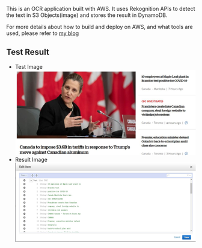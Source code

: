 This is an OCR application built with AWS. It uses Rekognition APIs to detect the text in S3 Objects(image) and stores the result in DynamoDB.

For more details about how to build and deploy on AWS, and what tools are used, please refer to [my blog](https://xiaokeliu666.github.io/2020/08/09/AWS-OCR-application-based-on-Lambda/)
## Test Result
- Test Image
![](https://github.com/xiaokeliu666/AWS_OCR/blob/master/Test%20Image/news.jpg?raw=true)
- Result Image
![](https://github.com/xiaokeliu666/AWS_OCR/blob/master/Test%20Image/result.jpg?raw=true)


